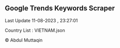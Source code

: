 

## Google Trends Keywords Scraper 
 
Last Update 11-08-2023 , 23:27:01

Country List :
VIETNAM.json



© Abdul Muttaqin 
